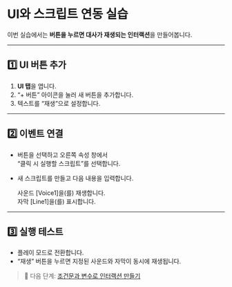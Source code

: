 # UI와 스크립트 연동 실습

이번 실습에서는 **버튼을 누르면 대사가 재생되는 인터랙션**을 만들어봅니다.

---

## 1️⃣ UI 버튼 추가

1. **UI 탭**을 엽니다.  
2. “+ 버튼” 아이콘을 눌러 새 버튼을 추가합니다.  
3. 텍스트를 “재생”으로 설정합니다.

---

## 2️⃣ 이벤트 연결

- 버튼을 선택하고 오른쪽 속성 창에서  
  “클릭 시 실행할 스크립트”를 선택합니다.  
- 새 스크립트를 만들고 다음 내용을 입력합니다.

    사운드 [Voice1]을(를) 재생합니다.  
    자막 [Line1]을(를) 표시합니다.

---

## 3️⃣ 실행 테스트

- 플레이 모드로 전환합니다.  
- “재생” 버튼을 누르면 지정된 사운드와 자막이 동시에 재생됩니다.

> 🎯 다음 단계: [조건문과 변수로 인터랙션 만들기](example-logic.md)
